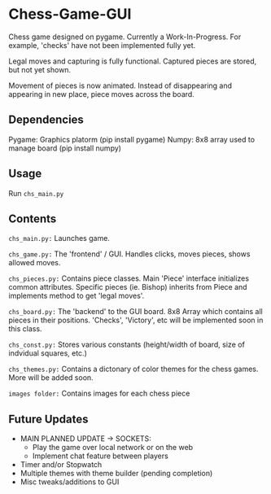 # Chess-Game-GUI
Chess game designed on pygame.   Currently a Work-In-Progress. For example, 'checks' have not been implemented fully yet.  

Legal moves and capturing is fully functional. Captured pieces are stored, but not yet shown.  

Movement of pieces is now animated. Instead of disappearing and appearing in new place, piece moves across the board.

## Dependencies
Pygame: Graphics platorm (pip install pygame)
Numpy: 8x8 array used to manage board (pip install numpy)

## Usage
Run `chs_main.py`

## Contents
`chs_main.py:` Launches game.  

`chs_game.py:` The 'frontend' / GUI. Handles clicks, moves pieces, shows allowed moves. 

`chs_pieces.py:` Contains piece classes. Main 'Piece' interface initializes common attributes. Specific pieces (ie. Bishop) inherits from Piece and implements method to get 'legal moves'.  

`chs_board.py:` The 'backend' to the GUI board. 8x8 Array which contains all pieces in their positions. 'Checks', 'Victory', etc will be implemented soon in this class.  

`chs_const.py:` Stores various constants (height/width of board, size of indvidual squares, etc.)

`chs_themes.py:` Contains a dictonary of color themes for the chess games. More will be added soon.

`images folder:` Contains images for each chess piece  



## Future Updates
- MAIN PLANNED UPDATE -> SOCKETS:
    - Play the game over local network or on the web
    - Implement chat feature between players
- Timer and/or Stopwatch
- Multiple themes with theme builder (pending completion)
- Misc tweaks/additions to GUI 
